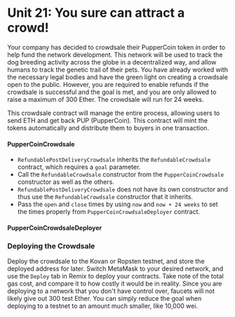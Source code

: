 # Unit 21: You sure can attract a crowd!

Your company has decided to crowdsale their PupperCoin token in order to help fund the network development.
This network will be used to track the dog breeding activity across the globe in a decentralized way, and allow humans to track the genetic trail of their pets. You have already worked with the necessary legal bodies and have the green light on creating a crowdsale open to the public. However, you are required to enable refunds if the crowdsale is successful and the goal is met, and you are only allowed to raise a maximum of 300 Ether. The crowdsale will run for 24 weeks.

This crowdsale contract will manage the entire process, allowing users to send ETH and get back PUP (PupperCoin).
This contract will mint the tokens automatically and distribute them to buyers in one transaction.

#### PupperCoinCrowdsale

- `RefundablePostDeliveryCrowdsale` inherits the `RefundableCrowdsale` contract, which requires a `goal` parameter.
- Call the `RefundableCrowdsale` constructor from the `PupperCoinCrowdsale` constructor as well as the others.
- `RefundablePostDeliveryCrowdsale` does not have its own constructor and thus use the `RefundableCrowdsale` constructor that it inherits.
- Pass the `open` and `close` times by using `now` and `now + 24 weeks` to set the times properly from `PupperCoinCrowdsaleDeployer` contract.

#### PupperCoinCrowdsaleDeployer



### Deploying the Crowdsale

Deploy the crowdsale to the Kovan or Ropsten testnet, and store the deployed address for later. Switch MetaMask to your desired network, and use the `Deploy` tab in Remix to deploy your contracts. Take note of the total gas cost, and compare it to how costly it would be in reality. Since you are deploying to a network that you don't have control over, faucets will not likely give out 300 test Ether. You can simply reduce the goal when deploying to a testnet to an amount much smaller, like 10,000 wei.
